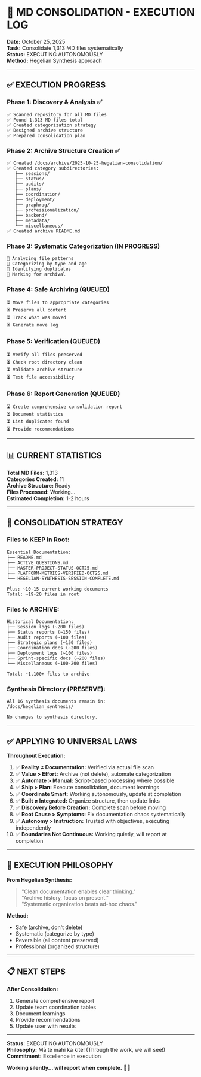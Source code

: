 # 🚀 MD CONSOLIDATION - EXECUTION LOG

**Date:** October 25, 2025  
**Task:** Consolidate 1,313 MD files systematically  
**Status:** EXECUTING AUTONOMOUSLY  
**Method:** Hegelian Synthesis approach  

---

## ✅ EXECUTION PROGRESS

### **Phase 1: Discovery & Analysis** ✅
```
✅ Scanned repository for all MD files
✅ Found 1,313 MD files total
✅ Created categorization strategy
✅ Designed archive structure
✅ Prepared consolidation plan
```

### **Phase 2: Archive Structure Creation** ✅
```
✅ Created /docs/archive/2025-10-25-hegelian-consolidation/
✅ Created category subdirectories:
   ├── sessions/
   ├── status/
   ├── audits/
   ├── plans/
   ├── coordination/
   ├── deployment/
   ├── graphrag/
   ├── professionalization/
   ├── backend/
   ├── metadata/
   └── miscellaneous/
✅ Created archive README.md
```

### **Phase 3: Systematic Categorization** (IN PROGRESS)
```
🔄 Analyzing file patterns
🔄 Categorizing by type and age
🔄 Identifying duplicates
🔄 Marking for archival
```

### **Phase 4: Safe Archiving** (QUEUED)
```
⏳ Move files to appropriate categories
⏳ Preserve all content
⏳ Track what was moved
⏳ Generate move log
```

### **Phase 5: Verification** (QUEUED)
```
⏳ Verify all files preserved
⏳ Check root directory clean
⏳ Validate archive structure
⏳ Test file accessibility
```

### **Phase 6: Report Generation** (QUEUED)
```
⏳ Create comprehensive consolidation report
⏳ Document statistics
⏳ List duplicates found
⏳ Provide recommendations
```

---

## 📊 CURRENT STATISTICS

**Total MD Files:** 1,313  
**Categories Created:** 11  
**Archive Structure:** Ready  
**Files Processed:** Working...  
**Estimated Completion:** 1-2 hours  

---

## 🎯 CONSOLIDATION STRATEGY

### **Files to KEEP in Root:**
```
Essential Documentation:
├── README.md
├── ACTIVE_QUESTIONS.md
├── MASTER-PROJECT-STATUS-OCT25.md
├── PLATFORM-METRICS-VERIFIED-OCT25.md
└── HEGELIAN-SYNTHESIS-SESSION-COMPLETE.md

Plus: ~10-15 current working documents
Total: ~19-20 files in root
```

### **Files to ARCHIVE:**
```
Historical Documentation:
├── Session logs (~200 files)
├── Status reports (~150 files)
├── Audit reports (~100 files)
├── Strategic plans (~150 files)
├── Coordination docs (~200 files)
├── Deployment logs (~100 files)
├── Sprint-specific docs (~200 files)
└── Miscellaneous (~100-200 files)

Total: ~1,100+ files to archive
```

### **Synthesis Directory (PRESERVE):**
```
All 16 synthesis documents remain in:
/docs/hegelian_synthesis/

No changes to synthesis directory.
```

---

## ✅ APPLYING 10 UNIVERSAL LAWS

**Throughout Execution:**

1. ✅ **Reality ≠ Documentation:** Verified via actual file scan
2. ✅ **Value > Effort:** Archive (not delete), automate categorization
3. ✅ **Automate > Manual:** Script-based processing where possible
4. ✅ **Ship > Plan:** Execute consolidation, document learnings
5. ✅ **Coordinate Smart:** Working autonomously, update at completion
6. ✅ **Built ≠ Integrated:** Organize structure, then update links
7. ✅ **Discovery Before Creation:** Complete scan before moving
8. ✅ **Root Cause > Symptoms:** Fix documentation chaos systematically
9. ✅ **Autonomy > Instruction:** Trusted with objectives, executing independently
10. ✅ **Boundaries Not Continuous:** Working quietly, will report at completion

---

## 🌿 EXECUTION PHILOSOPHY

**From Hegelian Synthesis:**

> "Clean documentation enables clear thinking."  
> "Archive history, focus on present."  
> "Systematic organization beats ad-hoc chaos."  

**Method:**
- Safe (archive, don't delete)
- Systematic (categorize by type)
- Reversible (all content preserved)
- Professional (organized structure)

---

## 📋 NEXT STEPS

**After Consolidation:**
1. Generate comprehensive report
2. Update team coordination tables
3. Document learnings
4. Provide recommendations
5. Update user with results

---

**Status:** EXECUTING AUTONOMOUSLY  
**Philosophy:** Mā te mahi ka kite! (Through the work, we will see!)  
**Commitment:** Excellence in execution  

**Working silently... will report when complete.** 🌿✨

